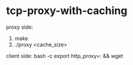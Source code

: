 # tcp-proxy-with-caching


proxy side:

1. make 
2. ./proxy <cache_size>

client side:
bash -c export http_proxy=<hostname>:<port> && wget <url to cache>


